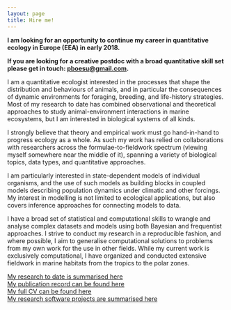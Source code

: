 ```yaml
---
layout: page
title: Hire me!
---
```


**I am looking for an opportunity to continue my career in quantitative ecology in Europe (EEA) in early 2018.** 

**If you are looking for a creative postdoc with a broad quantitative skill set please get in touch: [pboesu@gmail.com](mailto:pboesu@gmail.com).**

I am a quantitative ecologist interested in the processes that shape the distribution and behaviours of animals, and in particular the consequences of dynamic environments for foraging, breeding, and life-history strategies. 
Most of my research to date has combined observational and theoretical approaches to
study animal-environment interactions in marine ecosystems, but I am interested in biological systems of all kinds.

I strongly believe that theory and empirical work must go hand-in-hand to progress ecology as a whole. As such my work has relied on collaborations with researchers across the formulae-to-fieldwork spectrum (viewing myself somewhere near the middle of it), spanning a variety of biological topics, data types, and quantitative approaches. 

I am particularly interested in state-dependent models of individual organisms, and the use of such models as building blocks in coupled models describing population dynamics under climatic and other forcings. My interest in modelling is not limited to ecological applications, but also covers inference approaches for connecting models to data.  

I have a broad set of statistical and computational skills to wrangle and analyse complex datasets and models using both Bayesian and frequentist approaches. I strive to conduct my research in a reproducible fashion, and where possible, I aim to generalise computational solutions to problems from my own work for the use in other fields. While my
current work is exclusively computational, I have organized and conducted extensive fieldwork in marine habitats from the
tropics to the polar zones.

[My research to date is summarised here](http://pboesu.github.io/research/)  
[My publication record can be found here](http://pboesu.github.io/publications/)  
[My full CV can be found here](http://pboesu.github.io/public/CV-Boersch-Supan-2017-11.pdf)  
[My research software projects are summarised here](http://pboesu.github.io/software/)

